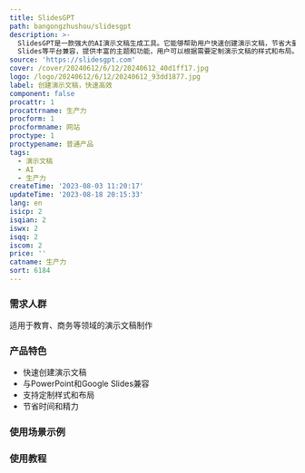 ```yaml
---
title: SlidesGPT
path: bangongzhushou/slidesgpt
description: >-
  SlidesGPT是一款强大的AI演示文稿生成工具。它能够帮助用户快速创建演示文稿，节省大量时间和精力。SlidesGPT支持与PowerPoint和Google
  Slides等平台兼容，提供丰富的主题和功能，用户可以根据需要定制演示文稿的样式和布局。无论是教育、商务还是其他领域，SlidesGPT都是您制作演示文稿的理想选择。
source: 'https://slidesgpt.com'
cover: /cover/20240612/6/12/20240612_40d1ff17.jpg
logo: /logo/20240612/6/12/20240612_93dd1877.jpg
label: 创建演示文稿，快速高效
component: false
procattr: 1
procattrname: 生产力
procform: 1
procformname: 网站
proctype: 1
proctypename: 普通产品
tags:
  - 演示文稿
  - AI
  - 生产力
createTime: '2023-08-03 11:20:17'
updateTime: '2023-08-18 20:15:33'
lang: en
isicp: 2
isqian: 2
iswx: 2
isqq: 2
iscom: 2
price: ''
catname: 生产力
sort: 6184
---
```




### 需求人群
适用于教育、商务等领域的演示文稿制作

### 产品特色
- 快速创建演示文稿
- 与PowerPoint和Google Slides兼容
- 支持定制样式和布局
- 节省时间和精力

### 使用场景示例


### 使用教程


  
